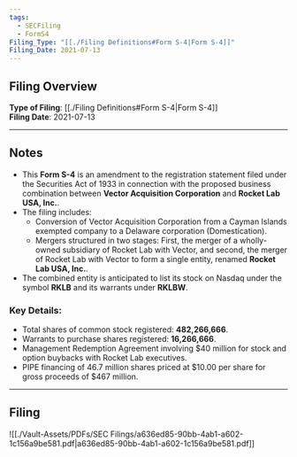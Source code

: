 ```yaml
---
tags:
  - SECFiling
  - FormS4
Filing_Type: "[[./Filing Definitions#Form S-4|Form S-4]]"
Filing_Date: 2021-07-13
---
```


## Filing Overview

**Type of Filing**: [[./Filing Definitions#Form S-4|Form S-4]]  
**Filing Date**: 2021-07-13  

---

## Notes

- This **Form S-4** is an amendment to the registration statement filed under the Securities Act of 1933 in connection with the proposed business combination between **Vector Acquisition Corporation** and **Rocket Lab USA, Inc.**.
- The filing includes:
  - Conversion of Vector Acquisition Corporation from a Cayman Islands exempted company to a Delaware corporation (Domestication).
  - Mergers structured in two stages: First, the merger of a wholly-owned subsidiary of Rocket Lab with Vector, and second, the merger of Rocket Lab with Vector to form a single entity, renamed **Rocket Lab USA, Inc.**.
- The combined entity is anticipated to list its stock on Nasdaq under the symbol **RKLB** and its warrants under **RKLBW**.

### Key Details:
- Total shares of common stock registered: **482,266,666**.
- Warrants to purchase shares registered: **16,266,666**.
- Management Redemption Agreement involving $40 million for stock and option buybacks with Rocket Lab executives.
- PIPE financing of 46.7 million shares priced at $10.00 per share for gross proceeds of $467 million.

---

## Filing

![[./Vault-Assets/PDFs/SEC Filings/a636ed85-90bb-4ab1-a602-1c156a9be581.pdf|a636ed85-90bb-4ab1-a602-1c156a9be581.pdf]]
